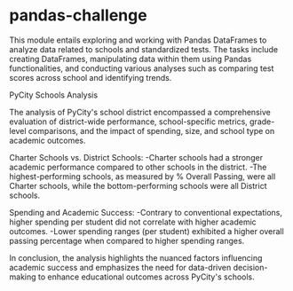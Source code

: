 # pandas-challenge
This module entails exploring and working with Pandas DataFrames to analyze data related to schools and standardized tests. The tasks include creating DataFrames, manipulating data within them using Pandas functionalities, and conducting various analyses such as comparing test scores across school and identifying trends.

PyCity Schools Analysis

The analysis of PyCity's school district encompassed a comprehensive evaluation of district-wide performance, school-specific metrics, grade-level comparisons, and the impact of spending, size, and school type on academic outcomes.

Charter Schools vs. District Schools:
-Charter schools had a stronger academic performance compared to other schools in the district.
-The highest-performing schools, as measured by % Overall Passing, were all Charter schools, while the bottom-performing schools were all District schools.

Spending and Academic Success:
-Contrary to conventional expectations, higher spending per student did not correlate with higher academic outcomes.
-Lower spending ranges (per student) exhibited a higher overall passing percentage when compared to higher spending ranges.

In conclusion, the analysis highlights the nuanced factors influencing academic success and emphasizes the need for data-driven decision-making to enhance educational outcomes across PyCity's schools.